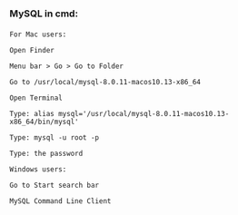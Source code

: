 ### MySQL in cmd:
####

    For Mac users:

    Open Finder

    Menu bar > Go > Go to Folder

    Go to /usr/local/mysql-8.0.11-macos10.13-x86_64

    Open Terminal

    Type: alias mysql='/usr/local/mysql-8.0.11-macos10.13-x86_64/bin/mysql'

    Type: mysql -u root -p 

    Type: the password

    Windows users:

    Go to Start search bar

    MySQL Command Line Client

